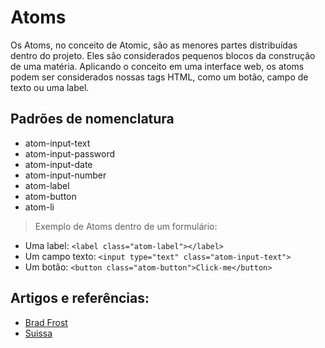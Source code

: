 # Atoms

Os Atoms, no conceito de Atomic, são as menores partes distribuídas dentro do projeto. Eles são considerados pequenos blocos da construção de uma matéria. Aplicando o conceito em uma interface web, os atoms podem ser considerados nossas tags HTML, como um botão, campo de texto ou uma label.

## Padrões de nomenclatura

 - atom-input-text
 - atom-input-password
 - atom-input-date
 - atom-input-number
 - atom-label
 - atom-button
 - atom-li

> Exemplo de Atoms dentro de um formulário:

 - Uma label: ```<label class="atom-label"></label>```
 - Um campo texto: ```<input type="text" class="atom-input-text">```
 - Um botão: ```<button class="atom-button">Click-me</button>```


 ## Artigos e referências:

  - [Brad Frost](http://bradfrost.com/blog/post/atomic-web-design/)
  - [Suissa](http://nomadev.com.br/atomic-design-por-que-usar/)